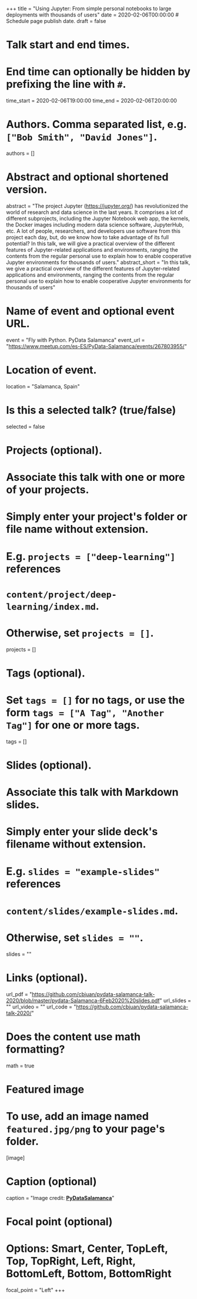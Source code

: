 +++
title = "Using Jupyter: From simple personal notebooks to large deployments with thousands of users"
date = 2020-02-06T00:00:00  # Schedule page publish date.
draft = false

# Talk start and end times.
#   End time can optionally be hidden by prefixing the line with `#`.
time_start = 2020-02-06T19:00:00
time_end = 2020-02-06T20:00:00

# Authors. Comma separated list, e.g. `["Bob Smith", "David Jones"]`.
authors = []

# Abstract and optional shortened version.
abstract = "The project Jupyter (https://jupyter.org/) has revolutionized the world of research and data science in the last years. It comprises a lot of different subprojects, including the Jupyter Notebook web app, the kernels, the Docker images including modern data science software, JupyterHub, etc. A lot of people, researchers, and developers use software from this project each day, but, do we know how to take advantage of its full potential? In this talk, we will give a practical overview of the different features of Jupyter-related applications and environments, ranging the contents from the regular personal use to explain how to enable cooperative Jupyter environments for thousands of users."
abstract_short = "In this talk, we give a practical overview of the different features of Jupyter-related applications and environments, ranging the contents from the regular personal use to explain how to enable cooperative Jupyter environments for thousands of users"

# Name of event and optional event URL.
event = "Fly with Python. PyData Salamanca"
event_url = "https://www.meetup.com/es-ES/PyData-Salamanca/events/267803955/"

# Location of event.
location = "Salamanca, Spain"

# Is this a selected talk? (true/false)
selected = false

# Projects (optional).
#   Associate this talk with one or more of your projects.
#   Simply enter your project's folder or file name without extension.
#   E.g. `projects = ["deep-learning"]` references 
#   `content/project/deep-learning/index.md`.
#   Otherwise, set `projects = []`.
projects = []

# Tags (optional).
#   Set `tags = []` for no tags, or use the form `tags = ["A Tag", "Another Tag"]` for one or more tags.
tags = []

# Slides (optional).
#   Associate this talk with Markdown slides.
#   Simply enter your slide deck's filename without extension.
#   E.g. `slides = "example-slides"` references 
#   `content/slides/example-slides.md`.
#   Otherwise, set `slides = ""`.
slides = ""

# Links (optional).
url_pdf = "https://github.com/cbjuan/pydata-salamanca-talk-2020/blob/master/pydata-Salamanca-6Feb2020%20slides.pdf"
url_slides = ""
url_video = ""
url_code = "https://github.com/cbjuan/pydata-salamanca-talk-2020/"

# Does the content use math formatting?
math = true

# Featured image
# To use, add an image named `featured.jpg/png` to your page's folder. 
[image]
  # Caption (optional)
  caption = "Image credit: [**PyDataSalamanca**](https://www.meetup.com/es-ES/PyData-Salamanca/events/267803955/)"

  # Focal point (optional)
  # Options: Smart, Center, TopLeft, Top, TopRight, Left, Right, BottomLeft, Bottom, BottomRight
  focal_point = "Left"
+++

<!-- {{% alert note %}}
Click on the **Slides** button above to view the built-in slides feature.
{{% /alert %}}

Slides can be added in a few ways:

- **Create** slides using Academic's _Slides_ feature and link using `url_slides` parameter in the front matter of the talk file
- **Upload** an existing slide deck to `static/` and link using `url_slides` parameter in the front matter of the talk file
- **Embed** your slides (e.g. Google Slides) or presentation video on this page using [shortcodes](https://sourcethemes.com/academic/docs/writing-markdown-latex/).

Further talk details can easily be added to this page using _Markdown_ and $\rm \LaTeX$ math code. -->
